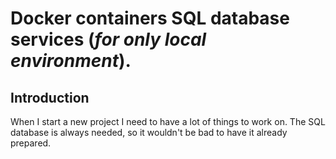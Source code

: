 # Docker containers SQL database services (_for only local environment_).

## Introduction

When I start a new project I need to have a lot of things to work on. The SQL database is always needed, so it wouldn't be 
bad to have it already prepared.